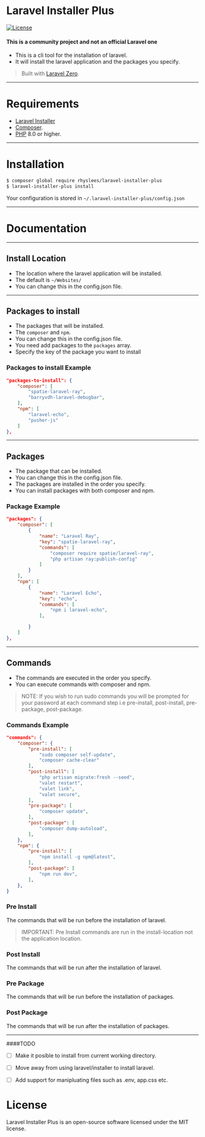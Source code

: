 # Laravel Installer Plus

<p>
  <a href="https://packagist.org/packages/rhyslees/laravel-installer-plus"><img src="https://img.shields.io/packagist/l/rhyslees/laravel-installer-plus.svg" alt="License"></a>
</p>

#### This is a **community project** and not an official Laravel one

- This is a cli tool for the installation of laravel.
- It will install the laravel application and the packages you specify.

> Built with [Laravel Zero](https://laravel-zero.com/).

---
# Requirements

- [Laravel Installer](https://laravel.com/docs/#the-laravel-installer)
- [Composer](https://getcomposer.org/download).
- [PHP](https://www.php.net/) 8.0 or higher.


---

# Installation

```bash
$ composer global require rhyslees/laravel-installer-plus
$ laravel-installer-plus install
```

Your configuration is stored in `~/.laravel-installer-plus/config.json`

---

# Documentation

---

## Install Location
- The location where the laravel application will be installed.
- The default is `~/Websites/`
- You can change this in the config.json file.

---

## Packages to install
- The packages that will be installed.
- The `composer` and `npm`.
- You can change this in the config.json file.
- You need add packages to the `packages` array.
- Specify the key of the package you want to install

### Packages to install Example
```json
"packages-to-install": {
    "composer": [
        "spatie-laravel-ray",
        "barryvdh-laravel-debugbar",
    ],
    "npm": [
        "laravel-echo",
        "pusher-js"
    ]
},
```

---

## Packages
- The package that can be installed.
- You can change this in the config.json file.
- The packages are installed in the order you specify.
- You can install packages with both composer and npm.

### Package Example

```json
"packages": {
    "composer": [
        {
            "name": "Laravel Ray",
            "key": "spatie-laravel-ray",
            "commands": [
                "composer require spatie/laravel-ray",
                "php artisan ray:publish-config"
            ]
        }
    ],
    "npm": [
        {
            "name": "Laravel Echo",
            "key": "echo",
            "commands": [
                "npm i laravel-echo",
            ],

        }
    ]
},
```

---

## Commands
- The commands are executed in the order you specify.
- You can execute commands with composer and npm.

> NOTE: If you wish to run sudo commands you will be prompted for your password at each command step i.e pre-install, post-install, pre-package, post-package.

### Commands Example
```json
"commands": {
    "composer": {
        "pre-install": [
            "sudo composer self-update",
            "composer cache-clear"
        ],
        "post-install": [
            "php artisan migrate:fresh --seed",
            "valet restart",
            "valet link",
            "valet secure",
        ],
        "pre-package": [
            "composer update",
        ],
        "post-package": [
            "composer dump-autoload",
        ],
    },
    "npm": {
        "pre-install": [
            "npm install -g npm@latest",
        ],
        "post-package": [
            "npm run dev",
        ],
    },
}
```

### Pre Install
The commands that will be run before the installation of laravel.
> IMPORTANT: Pre Install commands are run in the install-location not the application location.


### Post Install
The commands that will be run after the installation of laravel.

### Pre Package
The commands that will be run before the installation of packages.

### Post Package
The commands that will be run after the installation of packages.

---

####TODO

- [ ] Make it posible to install from current working directory.
- [ ] Move away from using laravel/installer to install laravel.
- [ ] Add support for manipluating files such as .env, app.css etc.


# License

Laravel Installer Plus is an open-source software licensed under the MIT license.

